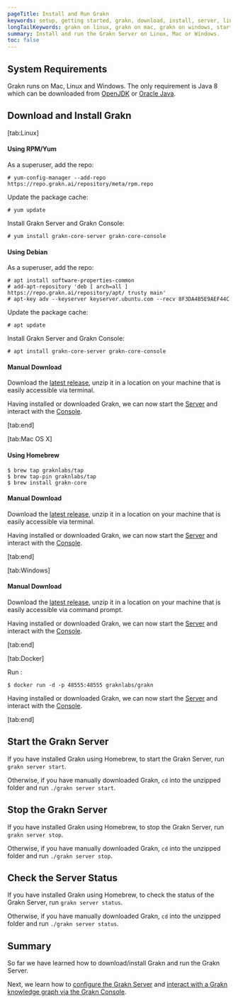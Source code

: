 ```yaml
---
pageTitle: Install and Run Grakn
keywords: setup, getting started, grakn, download, install, server, linux, mac, windows, docker
longTailKeywords: grakn on linux, grakn on mac, grakn on windows, start grakn server
summary: Install and run the Grakn Server on Linux, Mac or Windows.
toc: false
---
```


## System Requirements
Grakn runs on Mac, Linux and Windows. The only requirement is Java 8 which can be downloaded from [OpenJDK](http://openjdk.java.net/install/) or [Oracle Java](https://www.oracle.com/technetwork/java/javase/downloads/jdk8-downloads-2133151.html).

## Download and Install Grakn
<div class="tabs light">
[tab:Linux]

#### Using RPM/Yum

As a superuser, add the repo:
```
# yum-config-manager --add-repo https://repo.grakn.ai/repository/meta/rpm.repo
```

Update the package cache:
```
# yum update
```

Install Grakn Server and Grakn Console:
```
# yum install grakn-core-server grakn-core-console
```

#### Using Debian

As a superuser, add the repo:
```
# apt install software-properties-common
# add-apt-repository 'deb [ arch=all ] https://repo.grakn.ai/repository/apt/ trusty main'
# apt-key adv --keyserver keyserver.ubuntu.com --recv 8F3DA4B5E9AEF44C
```

Update the package cache:
```
# apt update
```

Install Grakn Server and Grakn Console:
```
# apt install grakn-core-server grakn-core-console
```

#### Manual Download

Download the [latest release](https://grakn.ai/download?os=linux#core), unzip it in a location on your machine that is easily accessible via terminal.

Having installed or downloaded Grakn, we can now start the [Server](#start-the-grakn-server) and interact with the [Console](../02-running-grakn/02-console.md).

[tab:end]

[tab:Mac OS X]

#### Using Homebrew
```
$ brew tap graknlabs/tap
$ brew tap-pin graknlabs/tap
$ brew install grakn-core
```

#### Manual Download
Download the [latest release](https://grakn.ai/download?os=mac_os_x#core), unzip it in a location on your machine that is easily accessible via terminal.

Having installed or downloaded Grakn, we can now start the [Server](#start-the-grakn-server) and interact with the [Console](../02-running-grakn/02-console.md).

[tab:end]

[tab:Windows]

#### Manual Download
Download the [latest release](https://grakn.ai/download?os=windows#core), unzip it in a location on your machine that is easily accessible via command prompt.

Having installed or downloaded Grakn, we can now start the [Server](#start-the-grakn-server) and interact with the [Console](../02-running-grakn/02-console.md).

[tab:end]


[tab:Docker]

Run :
```
$ docker run -d -p 48555:48555 graknlabs/grakn
```

Having installed or downloaded Grakn, we can now start the [Server](#start-the-grakn-server) and interact with the [Console](../02-running-grakn/02-console.md).

[tab:end]
</div>

## Start the Grakn Server
If you have installed Grakn using Homebrew, to start the Grakn Server, run `grakn server start`.

Otherwise, if you have manually downloaded Grakn, `cd` into the unzipped folder and run `./grakn server start`.

## Stop the Grakn Server
If you have installed Grakn using Homebrew, to stop the Grakn Server, run `grakn server stop`.

Otherwise, if you have manually downloaded Grakn, `cd` into the unzipped folder and run `./grakn server stop`.

## Check the Server Status
If you have installed Grakn using Homebrew, to check the status of the Grakn Server, run `grakn server status`.

Otherwise, if you have manually downloaded Grakn, `cd` into the unzipped folder and run `./grakn server status`.

## Summary
So far we have learned how to download/install Grakn and run the Grakn Server.

Next, we learn how to [configure the Grakn Server](../02-running-grakn/03-configuration.md) and [interact with a Grakn knowledge graph via the Grakn Console](../02-running-grakn/02-console.md).